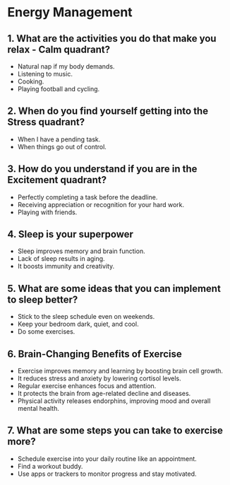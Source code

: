 # Energy Management #

## 1. What are the activities you do that make you relax - Calm quadrant? ##
* Natural nap if my body demands.
* Listening to music.
* Cooking.
* Playing football and cycling.

## 2. When do you find yourself getting into the Stress quadrant? ##
* When I have a pending task.
* When things go out of control.

## 3. How do you understand if you are in the Excitement quadrant? ##
* Perfectly completing a task before the deadline.
* Receiving appreciation or recognition for your hard work.
* Playing with friends.

## 4. Sleep is your superpower ##
* Sleep improves memory and brain function.
* Lack of sleep results in aging.
* It boosts immunity and creativity.

## 5. What are some ideas that you can implement to sleep better? ##
* Stick to the sleep schedule even on weekends.
* Keep your bedroom dark, quiet, and cool.
* Do some exercises.

## 6. Brain-Changing Benefits of Exercise ##
* Exercise improves memory and learning by boosting brain cell growth.
* It reduces stress and anxiety by lowering cortisol levels.
* Regular exercise enhances focus and attention.
* It protects the brain from age-related decline and diseases.
* Physical activity releases endorphins, improving mood and overall mental health.

## 7. What are some steps you can take to exercise more? ##
* Schedule exercise into your daily routine like an appointment.
* Find a workout buddy.
* Use apps or trackers to monitor progress and stay motivated.
  
